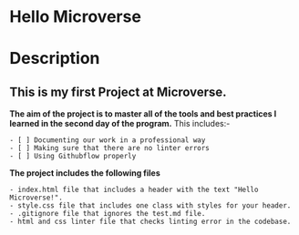 # Hello Microverse 

# Description

## This is my first **Project** at Microverse. 
**The aim of the project is to master all of the tools and best practices I learned in the second day of the program.** This includes:-

    - [ ] Documenting our work in a professional way
    - [ ] Making sure that there are no linter errors
    - [ ] Using Githubflow properly

**The project includes the following files**

    - index.html file that includes a header with the text "Hello Microverse!". 
    - style.css file that includes one class with styles for your header.
    - .gitignore file that ignores the test.md file.
    - html and css linter file that checks linting error in the codebase.